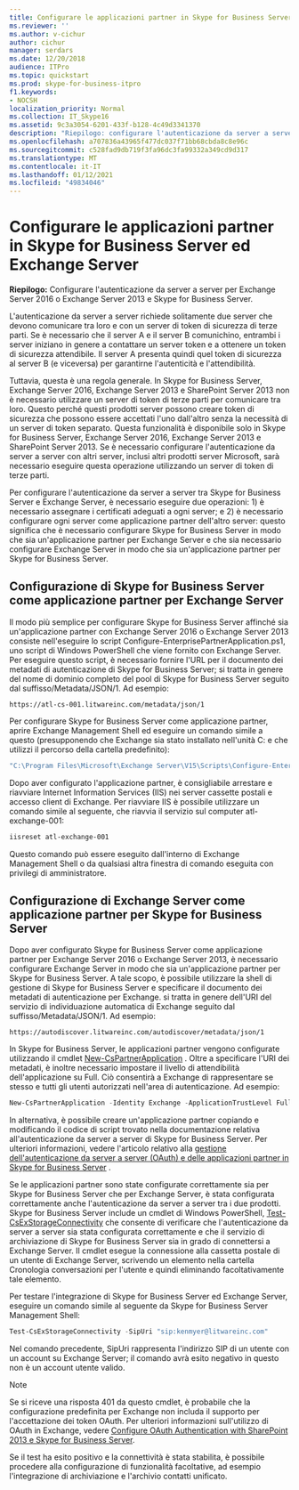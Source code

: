 ```yaml
---
title: Configurare le applicazioni partner in Skype for Business Server 2015 ed Exchange Server
ms.reviewer: ''
ms.author: v-cichur
author: cichur
manager: serdars
ms.date: 12/20/2018
audience: ITPro
ms.topic: quickstart
ms.prod: skype-for-business-itpro
f1.keywords:
- NOCSH
localization_priority: Normal
ms.collection: IT_Skype16
ms.assetid: 9c3a3054-6201-433f-b128-4c49d3341370
description: "Riepilogo: configurare l'autenticazione da server a server per Exchange Server 2016 o Exchange Server 2013 e Skype for Business Server."
ms.openlocfilehash: a707836a43965f477dc037f71bb68cbda8c8e96c
ms.sourcegitcommit: c528fad9db719f3fa96dc3fa99332a349cd9d317
ms.translationtype: MT
ms.contentlocale: it-IT
ms.lasthandoff: 01/12/2021
ms.locfileid: "49834046"
---
```

# <a name="configure-partner-applications-in-skype-for-business-server-and-exchange-server"></a>Configurare le applicazioni partner in Skype for Business Server ed Exchange Server
 
**Riepilogo:** Configurare l'autenticazione da server a server per Exchange Server 2016 o Exchange Server 2013 e Skype for Business Server.
  
L'autenticazione da server a server richiede solitamente due server che devono comunicare tra loro e con un server di token di sicurezza di terze parti. Se è necessario che il server A e il server B comunichino, entrambi i server iniziano in genere a contattare un server token e a ottenere un token di sicurezza attendibile. Il server A presenta quindi quel token di sicurezza al server B (e viceversa) per garantirne l'autenticità e l'attendibilità.
  
Tuttavia, questa è una regola generale. In Skype for Business Server, Exchange Server 2016, Exchange Server 2013 e SharePoint Server 2013 non è necessario utilizzare un server di token di terze parti per comunicare tra loro. Questo perché questi prodotti server possono creare token di sicurezza che possono essere accettati l'uno dall'altro senza la necessità di un server di token separato. Questa funzionalità è disponibile solo in Skype for Business Server, Exchange Server 2016, Exchange Server 2013 e SharePoint Server 2013. Se è necessario configurare l'autenticazione da server a server con altri server, inclusi altri prodotti server Microsoft, sarà necessario eseguire questa operazione utilizzando un server di token di terze parti.
  
Per configurare l'autenticazione da server a server tra Skype for Business Server e Exchange Server, è necessario eseguire due operazioni: 1) è necessario assegnare i certificati adeguati a ogni server; e 2) è necessario configurare ogni server come applicazione partner dell'altro server: questo significa che è necessario configurare Skype for Business Server in modo che sia un'applicazione partner per Exchange Server e che sia necessario configurare Exchange Server in modo che sia un'applicazione partner per Skype for Business Server.
  
## <a name="configuring-skype-for-business-server-to-be-a-partner-application-for-exchange-server"></a>Configurazione di Skype for Business Server come applicazione partner per Exchange Server

Il modo più semplice per configurare Skype for Business Server affinché sia un'applicazione partner con Exchange Server 2016 o Exchange Server 2013 consiste nell'eseguire lo script Configure-EnterprisePartnerApplication.ps1, uno script di Windows PowerShell che viene fornito con Exchange Server. Per eseguire questo script, è necessario fornire l'URL per il documento dei metadati di autenticazione di Skype for Business Server; si tratta in genere del nome di dominio completo del pool di Skype for Business Server seguito dal suffisso/Metadata/JSON/1. Ad esempio:
  
```console
https://atl-cs-001.litwareinc.com/metadata/json/1
```

Per configurare Skype for Business Server come applicazione partner, aprire Exchange Management Shell ed eseguire un comando simile a questo (presupponendo che Exchange sia stato installato nell'unità C: e che utilizzi il percorso della cartella predefinito):
  
```powershell
"C:\Program Files\Microsoft\Exchange Server\V15\Scripts\Configure-EnterprisePartnerApplication.ps1 -AuthMetaDataUrl 'https://atl-cs-001.litwareinc.com/metadata/json/1' -ApplicationType Lync"
```

Dopo aver configurato l'applicazione partner, è consigliabile arrestare e riavviare Internet Information Services (IIS) nei server cassette postali e accesso client di Exchange. Per riavviare IIS è possibile utilizzare un comando simile al seguente, che riavvia il servizio sul computer atl-exchange-001:
  
```powershell
iisreset atl-exchange-001
```

Questo comando può essere eseguito dall'interno di Exchange Management Shell o da qualsiasi altra finestra di comando eseguita con privilegi di amministratore.
  
## <a name="configuring-exchange-server-to-be-a-partner-application-for-skype-for-business-server"></a>Configurazione di Exchange Server come applicazione partner per Skype for Business Server

Dopo aver configurato Skype for Business Server come applicazione partner per Exchange Server 2016 o Exchange Server 2013, è necessario configurare Exchange Server in modo che sia un'applicazione partner per Skype for Business Server. A tale scopo, è possibile utilizzare la shell di gestione di Skype for Business Server e specificare il documento dei metadati di autenticazione per Exchange. si tratta in genere dell'URI del servizio di individuazione automatica di Exchange seguito dal suffisso/Metadata/JSON/1. Ad esempio:
  
```console
https://autodiscover.litwareinc.com/autodiscover/metadata/json/1
```

In Skype for Business Server, le applicazioni partner vengono configurate utilizzando il cmdlet [New-CsPartnerApplication](https://docs.microsoft.com/powershell/module/skype/new-cspartnerapplication?view=skype-ps) . Oltre a specificare l'URI dei metadati, è inoltre necessario impostare il livello di attendibilità dell'applicazione su Full. Ciò consentirà a Exchange di rappresentare se stesso e tutti gli utenti autorizzati nell'area di autenticazione. Ad esempio:
  
```powershell
New-CsPartnerApplication -Identity Exchange -ApplicationTrustLevel Full -MetadataUrl "https://autodiscover.litwareinc.com/autodiscover/metadata/json/1"
```

In alternativa, è possibile creare un'applicazione partner copiando e modificando il codice di script trovato nella documentazione relativa all'autenticazione da server a server di Skype for Business Server. Per ulteriori informazioni, vedere l'articolo relativo alla [gestione dell'autenticazione da server a server (OAuth) e delle applicazioni partner in Skype for Business Server](../../manage/authentication/server-to-server-and-partner-applications.md) .
  
Se le applicazioni partner sono state configurate correttamente sia per Skype for Business Server che per Exchange Server, è stata configurata correttamente anche l'autenticazione da server a server tra i due prodotti. Skype for Business Server include un cmdlet di Windows PowerShell, [Test-CsExStorageConnectivity](https://docs.microsoft.com/powershell/module/skype/test-csexstorageconnectivity?view=skype-ps) che consente di verificare che l'autenticazione da server a server sia stata configurata correttamente e che il servizio di archiviazione di Skype for Business Server sia in grado di connettersi a Exchange Server. Il cmdlet esegue la connessione alla cassetta postale di un utente di Exchange Server, scrivendo un elemento nella cartella Cronologia conversazioni per l'utente e quindi eliminando facoltativamente tale elemento.
  
Per testare l'integrazione di Skype for Business Server ed Exchange Server, eseguire un comando simile al seguente da Skype for Business Server Management Shell:
  
```powershell
Test-CsExStorageConnectivity -SipUri "sip:kenmyer@litwareinc.com"
```

Nel comando precedente, SipUri rappresenta l'indirizzo SIP di un utente con un account su Exchange Server; il comando avrà esito negativo in questo non è un account utente valido.
  
> [!NOTE]
> Se si riceve una risposta 401 da questo cmdlet, è probabile che la configurazione predefinita per Exchange non includa il supporto per l'accettazione dei token OAuth. Per ulteriori informazioni sull'utilizzo di OAuth in Exchange, vedere [Configure OAuth Authentication with SharePoint 2013 e Skype for Business Server](https://go.microsoft.com/fwlink/p/?LinkId=513103). 
  
Se il test ha esito positivo e la connettività è stata stabilita, è possibile procedere alla configurazione di funzionalità facoltative, ad esempio l'integrazione di archiviazione e l'archivio contatti unificato.
